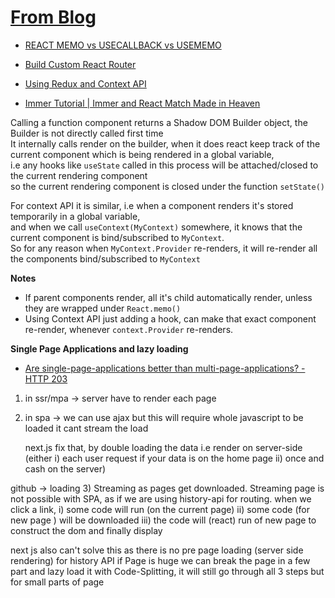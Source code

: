 # [From Blog](https://medium.com/swlh/how-does-react-hooks-re-renders-a-function-component-cc9b531ae7f0)

- [REACT MEMO vs USECALLBACK vs USEMEMO](https://youtu.be/uojLJFt9SzY)

- [Build Custom React Router](https://dev.to/ogzhanolguncu/build-a-custom-react-router-from-scratch-180h)

- [Using Redux and Context API](https://www.codehousegroup.com/insight-and-inspiration/tech-stream/using-redux-and-context-api)

- [Immer Tutorial | Immer and React Match Made in Heaven](https://youtu.be/8kC5fHlir4E)

Calling a function component returns a Shadow DOM Builder object, the Builder is not directly called first time <br>
It internally calls render on the builder, when it does react keep track of the current component which is being rendered in a global variable, <br>
i.e any hooks like `useState` called in this process will be attached/closed to the current rendering component  <br>
so the current rendering component is closed under the function `setState()` <br>

For context API it is similar, i.e when a component renders it's stored temporarily in a global variable, <br>
and when we call `useContext(MyContext)` somewhere, it knows that the current component is bind/subscribed to `MyContext`. <br>
So for any reason when `MyContext.Provider` re-renders, it will re-render all the components bind/subscribed to `MyContext`


**Notes**

- If parent components render, all it's child automatically render, unless they are wrapped under `React.memo()`
- Using Context API just adding a hook, can make that exact component re-render, whenever `context.Provider` re-renders.


**Single Page Applications and lazy loading**

- [Are single-page-applications better than multi-page-applications? - HTTP 203](https://youtu.be/ivLhf3hq7eM)

1) in ssr/mpa -> server have to render each page 
2) in spa -> we can use ajax
	but this will require whole javascript to be loaded
	it cant stream the load

	next.js fix that, by double loading the data 
	i.e render on server-side (either i) each user request if your data is on the home page 
		ii) once and cash on the server)

github -> loading
3) Streaming as pages get downloaded.
Streaming page is not possible with SPA, as if we are using history-api for routing.
when we click a link, 
i) some code will run (on the current page)
ii) some code (for new page ) will be downloaded 
iii) the code will (react) run of new page to construct the dom and finally display 

next js also can't solve this as there is no pre page loading (server side rendering) for history API 
if Page is huge we can break the page in a few part and lazy load it with Code-Splitting, it will still go through all 3 steps but for small parts of page

